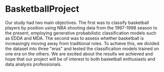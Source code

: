 # BasketballProject
Our study had two main objectives. The first was to classify basketball players by position using NBA shooting data from the 1997-1998 season to the present, employing generative probabilistic classification models such as EDDA and MDA. The second was to assess whether basketball is increasingly moving away from traditional roles. To achieve this, we divided the dataset into three "eras" and tested the classification models trained on one era on the others.
We are excited about the results we achieved and hope that our project will be of interest to both basketball enthusiasts and data analysis professionals.
